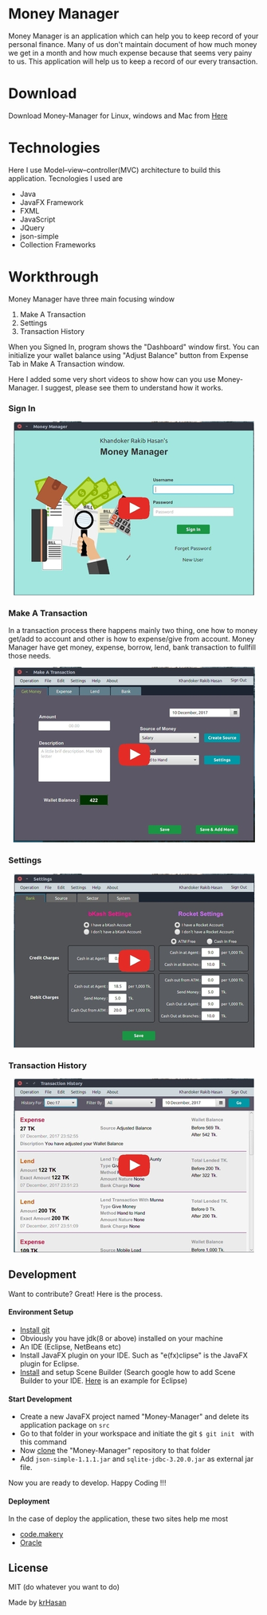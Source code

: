 # Money Manager
Money Manager is an application which can help you to keep record of your personal finance. Many of us don't maintain document of how much money we get in a month and how much expense because that seems very painy to us. This application will help us to keep a record of our every transaction.

# Download
Download Money-Manager for Linux, windows and Mac from [Here](https://drive.google.com/open?id=1p5izodhPK-JPNdc5HZo16nLhpiaszzvC) 

# Technologies
Here I use Model–view–controller(MVC) architecture to build this application. Tecnologies I used are
  - Java
  - JavaFX Framework
  - FXML
  - JavaScript
  - JQuery
  - json-simple
  - Collection Frameworks

# Workthrough
Money Manager have three main focusing window
1. Make A Transaction
2. Settings
3. Transaction History

When you Signed In, program shows the "Dashboard" window first. You can initialize your wallet balance using "Adjust Balance" button from Expense Tab in Make A Transaction window. 

Here I added some very short videos to show how can you use Money-Manager. I suggest, please see them to understand how it works.

### Sign In
<p align="center">
  <a href="https://youtu.be/Gz0cHR09qkY"><img src="/files/signin.jpg?raw=true"></a>
</p>

### Make A Transaction
In a transaction process there happens mainly two thing, one how to money get/add to account and other is how to expense/give from account. Money Manager have get money, expense, borrow, lend, bank transaction to fullfill those needs.
<p align="center">
  <a href="https://youtu.be/WCDlF-soUz4"><img src="/files/transaction.jpg?raw=true"></a>
</p>

### Settings
<p align="center">
  <a href="https://youtu.be/y3gMMBL95UA"><img src="/files/settings.jpg?raw=true"></a>
</p>

### Transaction History
<p align="center">
  <a href="https://youtu.be/yLFyqNvpSIU"><img src="/files/history.jpg?raw=true"></a>
</p>

## Development
Want to contribute? Great! Here is the process.

#### Environment Setup
 - [Install git](https://www.atlassian.com/git/tutorials/install-git)
 - Obviously you have jdk(8 or above) installed on your machine
 - An IDE (Eclipse, NetBeans etc)
 - Install JavaFX plugin on your IDE. Such as "e(fx)clipse" is the JavaFX plugin for Eclipse.
 - [Install](http://gluonhq.com/products/scene-builder) and setup Scene Builder (Search google how to add Scene Builder to your IDE. [Here](http://o7planning.org/en/10621/install-javafx-scene-builder-into-eclipse) is an example for Eclipse)

#### Start Development
 - Create a new JavaFX project named "Money-Manager" and delete its application package on `src`
 - Go to that folder in your workspace and initiate the git `$ git init ` with this command
 - Now [clone](https://help.github.com/articles/cloning-a-repository) the "Money-Manager" repository to that folder
 - Add `json-simple-1.1.1.jar` and `sqlite-jdbc-3.20.0.jar` as external jar file.

Now you are ready to develop. Happy Coding !!!

#### Deployment
In the case of deploy the application, these two sites help me most
 - [code.makery](http://code.makery.ch/library/javafx-8-tutorial/part7/)
 - [Oracle](https://docs.oracle.com/javafx/2/deployment/self-contained-packaging.htm)


License
----

MIT (do whatever you want to do)

Made by [krHasan](https://www.facebook.com/Bappikhandoker)
